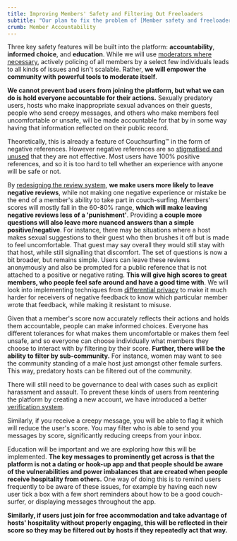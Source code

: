 ```yaml
---
title: Improving Members' Safety and Filtering Out Freeloaders
subtitle: "Our plan to fix the problem of [Member safety and freeloaders](/issues/creeps-and-freeloaders)"
crumb: Member Accountability
---
```


Three key safety features will be built into the platform: **accountability**, **informed choice**, and **education**. While we will use [moderators where necessary](/governance), actively policing of all members by a select few individuals leads to all kinds of issues and isn't scalable. Rather, **we will empower the community with powerful tools to moderate itself**.

**We cannot prevent bad users from joining the platform, but what we can do is hold everyone accountable for their actions.** Sexually predatory users, hosts who make inappropriate sexual advances on their guests, people who send creepy messages, and others who make members feel uncomfortable or unsafe, will be made accountable for that by in some way having that information reflected on their public record.

Theoretically, this is already a feature of Couchsurfing&#8482; in the form of negative references. However negative references are so [stigmatised and unused](/issues/reviews) that they are not effective. Most users have 100% positive references, and so it is too hard to tell whether an experience with anyone will be safe or not.

By [redesigning the review system](/solutions/reviews), **we make users more likely to leave negative reviews**, while not making one negative experience or mistake be the end of a member's ability to take part in couch-surfing. Members' scores will mostly fall in the 60-80% range, **which will make leaving negative reviews less of a 'punishment'**. Providing **a couple more questions will also leave more nuanced answers than a simple positive/negative**. For instance, there may be situations where a host makes sexual suggestions to their guest who then brushes it off but is made to feel uncomfortable. That guest may say overall they would still stay with that host, while still signalling that discomfort. The set of questions is now a bit broader, but remains simple. Users can leave these reviews anonymously and also be prompted for a public reference that is not attached to a positive or negative rating. **This will give high scores to great members, who people feel safe around and have a good time with**. We will look into implementing techniques from [differential privacy](https://en.wikipedia.org/wiki/Differential_privacy) to make it much harder for receivers of negative feedback to know which particular member wrote that feedback, while making it resistant to misuse.

Given that a member's score now accurately reflects their actions and holds them accountable, people can make informed choices. Everyone has different tolerances for what makes them uncomfortable or makes them feel unsafe, and so everyone can choose individually what members they choose to interact with by filtering by their score. **Further, there will be the ability to filter by sub-community.** For instance, women may want to see the community standing of a male host just amongst other female surfers. This way, predatory hosts can be filtered out of the community.

There will still need to be governance to deal with cases such as explicit harassment and assault. To prevent these kinds of users from reentering the platform by creating a new account, we have introduced a better [verification system](/solutions/communities-and-trust).

Similarly, if you receive a creepy message, you will be able to flag it which will reduce the user's score. You may filter who is able to send you messages by score, significantly reducing creeps from your inbox.

Education will be important and we are exploring how this will be implemented. **The key messages to prominently get across is that the platform is not a dating or hook-up app and that people should be aware of the vulnerabilities and power imbalances that are created when people receive hospitality from others.** One way of doing this is to remind users frequently to be aware of these issues, for example by having each new user tick a box with a few short reminders about how to be a good couch-surfer, or displaying messages throughout the app.

**Similarly, if users just join for free accommodation and take advantage of hosts' hospitality without properly engaging, this will be reflected in their score so they may be filtered out by hosts if they repeatedly act that way.**
